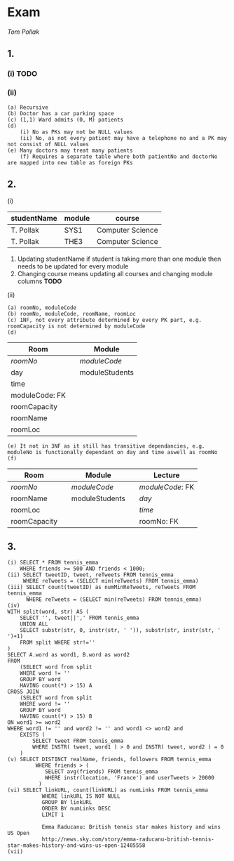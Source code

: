 # Exam
*Tom Pollak*

## 1.

### (i) **TODO**  

### (ii)

	(a) Recursive
	(b) Doctor has a car parking space
	(c) (1,1) Ward admits (0, M) patients
	(d)
		(i) No as PKs may not be NULL values
		(ii) No, as not every patient may have a telephone no and a PK may not consist of NULL values
	(e) Many doctors may treat many patients
		(f) Requires a separate table where both patientNo and doctorNo are mapped into new table as foreign PKs

  

## 2.

  

(i)

| studentName | module | course           |
| ----------- | ------ | ---------------- |
| T. Pollak   | SYS1   | Computer Science |
| T. Pollak   | THE3   | Computer Science |

1. Updating studentName if student is taking more than one module then needs to be updated for every module
2. Changing course means updating all courses and changing module columns **TODO**

(ii)

	(a) roomNo, moduleCode
	(b) roomNo, moduleCode, roomName, roomLoc
	(c) 1NF, not every attribute determined by every PK part, e.g. roomCapacity is not determined by moduleCode
	(d)
	
| Room           |     | Module         |
| -------------- | --- | -------------- |
| *roomNo*       |     | *moduleCode*   |
| day            |     | moduleStudents |
| time           |     |                |
| moduleCode: FK |     |                |
| roomCapacity   |     |                |
| roomName       |     |                |
| roomLoc        |     |                |

	(e) It not in 3NF as it still has transitive dependancies, e.g. moduleNo is functionally dependant on day and time aswell as roomNo
	(f)

| Room         |     | Module         |     | Lecture          |
| ------------ | --- | -------------- | --- | ---------------- |
| *roomNo*     |     | *moduleCode*   |     | *moduleCode*: FK |
| roomName     |     | moduleStudents |     | *day*            |
| roomLoc      |     |                |     | *time*           |
| roomCapacity |     |                |     | roomNo: FK       |

## 3.

	(i) SELECT * FROM tennis_emma
	    WHERE friends >= 500 AND friends < 1000;
	(ii) SELECT tweetID, tweet, reTweets FROM tennis_emma
		 WHERE reTweets = (SELECT min(reTweets) FROM tennis_emma)
	(iii) SELECT count(tweetID) as numMinReTweets, reTweets FROM tennis_emma
		  WHERE reTweets = (SELECT min(reTweets) FROM tennis_emma)
	(iv)
	WITH split(word, str) AS (
		SELECT '', tweet||',' FROM tennis_emma
		UNION ALL 
		SELECT substr(str, 0, instr(str, ' ')), substr(str, instr(str, ' ')+1)
		FROM split WHERE str!=''
	)
	SELECT A.word as word1, B.word as word2
	FROM
		(SELECT word from split
		WHERE word != ''
		GROUP BY word
		HAVING count(*) > 15) A
	CROSS JOIN
		(SELECT word from split
		WHERE word != ''
		GROUP BY word
		HAVING count(*) > 15) B
	ON word1 >= word2
	WHERE word1 != '' and word2 != '' and word1 <> word2 and
		EXISTS (
			SELECT tweet FROM tennis_emma 
			WHERE INSTR( tweet, word1 ) > 0 and INSTR( tweet, word2 ) = 0
		)
	(v) SELECT DISTINCT realName, friends, followers FROM tennis_emma
			 WHERE friends > (
			 	SELECT avg(friends) FROM tennis_emma 
				WHERE instr(location, 'France') and userTweets > 20000
			  )
	(vi) SELECT linkURL, count(linkURL) as numLinks FROM tennis_emma
			   WHERE linkURL IS NOT NULL
			   GROUP BY linkURL
			   ORDER BY numLinks DESC
			   LIMIT 1
			   
			   Emma Raducanu: British tennis star makes history and wins US Open
			   http://news.sky.com/story/emma-raducanu-british-tennis-star-makes-history-and-wins-us-open-12405558
	(vii) 